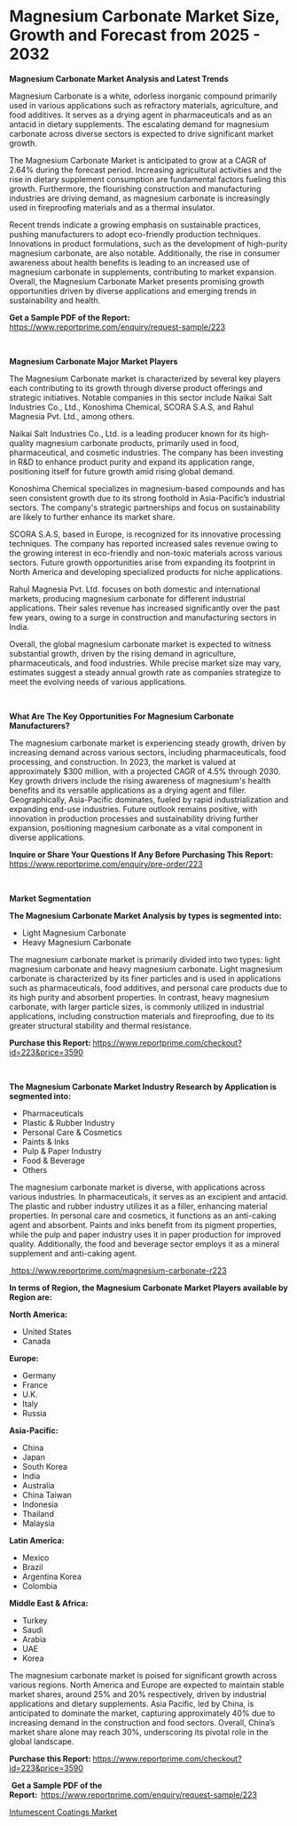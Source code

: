 <p><h1>Magnesium Carbonate Market Size, Growth and Forecast from 2025 - 2032</h1></p><p><strong>Magnesium Carbonate Market Analysis and Latest Trends</strong></p>
<p><p>Magnesium Carbonate is a white, odorless inorganic compound primarily used in various applications such as refractory materials, agriculture, and food additives. It serves as a drying agent in pharmaceuticals and as an antacid in dietary supplements. The escalating demand for magnesium carbonate across diverse sectors is expected to drive significant market growth.</p><p>The Magnesium Carbonate Market is anticipated to grow at a CAGR of 2.64% during the forecast period. Increasing agricultural activities and the rise in dietary supplement consumption are fundamental factors fueling this growth. Furthermore, the flourishing construction and manufacturing industries are driving demand, as magnesium carbonate is increasingly used in fireproofing materials and as a thermal insulator.</p><p>Recent trends indicate a growing emphasis on sustainable practices, pushing manufacturers to adopt eco-friendly production techniques. Innovations in product formulations, such as the development of high-purity magnesium carbonate, are also notable. Additionally, the rise in consumer awareness about health benefits is leading to an increased use of magnesium carbonate in supplements, contributing to market expansion. Overall, the Magnesium Carbonate Market presents promising growth opportunities driven by diverse applications and emerging trends in sustainability and health.</p></p>
<p><strong>Get a Sample PDF of the Report:&nbsp;</strong> <a href="https://www.reportprime.com/enquiry/request-sample/223?utm_campaign=2625&utm_medium=2&utm_source=Github&utm_content=ia&utm_term=18032025&utm_id=magnesium-carbonate">https://www.reportprime.com/enquiry/request-sample/223</a></p>
<p>&nbsp;</p>
<p><strong>Magnesium Carbonate Major Market Players</strong></p>
<p><p>The Magnesium Carbonate market is characterized by several key players each contributing to its growth through diverse product offerings and strategic initiatives. Notable companies in this sector include Naikai Salt Industries Co., Ltd., Konoshima Chemical, SCORA S.A.S, and Rahul Magnesia Pvt. Ltd., among others.</p><p>Naikai Salt Industries Co., Ltd. is a leading producer known for its high-quality magnesium carbonate products, primarily used in food, pharmaceutical, and cosmetic industries. The company has been investing in R&D to enhance product purity and expand its application range, positioning itself for future growth amid rising global demand.</p><p>Konoshima Chemical specializes in magnesium-based compounds and has seen consistent growth due to its strong foothold in Asia-Pacific’s industrial sectors. The company's strategic partnerships and focus on sustainability are likely to further enhance its market share.</p><p>SCORA S.A.S, based in Europe, is recognized for its innovative processing techniques. The company has reported increased sales revenue owing to the growing interest in eco-friendly and non-toxic materials across various sectors. Future growth opportunities arise from expanding its footprint in North America and developing specialized products for niche applications.</p><p>Rahul Magnesia Pvt. Ltd. focuses on both domestic and international markets, producing magnesium carbonate for different industrial applications. Their sales revenue has increased significantly over the past few years, owing to a surge in construction and manufacturing sectors in India.</p><p>Overall, the global magnesium carbonate market is expected to witness substantial growth, driven by the rising demand in agriculture, pharmaceuticals, and food industries. While precise market size may vary, estimates suggest a steady annual growth rate as companies strategize to meet the evolving needs of various applications.</p></p>
<p>&nbsp;</p>
<p><strong>What Are The Key Opportunities For Magnesium Carbonate Manufacturers?</strong></p>
<p><p>The magnesium carbonate market is experiencing steady growth, driven by increasing demand across various sectors, including pharmaceuticals, food processing, and construction. In 2023, the market is valued at approximately $300 million, with a projected CAGR of 4.5% through 2030. Key growth drivers include the rising awareness of magnesium's health benefits and its versatile applications as a drying agent and filler. Geographically, Asia-Pacific dominates, fueled by rapid industrialization and expanding end-use industries. Future outlook remains positive, with innovation in production processes and sustainability driving further expansion, positioning magnesium carbonate as a vital component in diverse applications.</p></p>
<p><strong>Inquire or Share Your Questions If Any Before Purchasing This Report:</strong> <a href="https://www.reportprime.com/enquiry/pre-order/223?utm_campaign=2625&utm_medium=2&utm_source=Github&utm_content=ia&utm_term=18032025&utm_id=magnesium-carbonate">https://www.reportprime.com/enquiry/pre-order/223</a></p>
<p>&nbsp;</p>
<p><strong>Market Segmentation</strong></p>
<p><strong>The Magnesium Carbonate Market Analysis by types is segmented into:</strong></p>
<p><ul><li>Light Magnesium Carbonate</li><li>Heavy Magnesium Carbonate</li></ul></p>
<p><p>The magnesium carbonate market is primarily divided into two types: light magnesium carbonate and heavy magnesium carbonate. Light magnesium carbonate is characterized by its finer particles and is used in applications such as pharmaceuticals, food additives, and personal care products due to its high purity and absorbent properties. In contrast, heavy magnesium carbonate, with larger particle sizes, is commonly utilized in industrial applications, including construction materials and fireproofing, due to its greater structural stability and thermal resistance.</p></p>
<p><strong>Purchase this Report:&nbsp;</strong><a href="https://www.reportprime.com/checkout?id=223&price=3590&utm_campaign=2625&utm_medium=2&utm_source=Github&utm_content=ia&utm_term=18032025&utm_id=magnesium-carbonate">https://www.reportprime.com/checkout?id=223&price=3590</a></p>
<p>&nbsp;</p>
<p><strong>The Magnesium Carbonate Market Industry Research by Application is segmented into:</strong></p>
<p><ul><li>Pharmaceuticals</li><li>Plastic & Rubber Industry</li><li>Personal Care & Cosmetics</li><li>Paints & Inks</li><li>Pulp & Paper Industry</li><li>Food & Beverage</li><li>Others</li></ul></p>
<p><p>The magnesium carbonate market is diverse, with applications across various industries. In pharmaceuticals, it serves as an excipient and antacid. The plastic and rubber industry utilizes it as a filler, enhancing material properties. In personal care and cosmetics, it functions as an anti-caking agent and absorbent. Paints and inks benefit from its pigment properties, while the pulp and paper industry uses it in paper production for improved quality. Additionally, the food and beverage sector employs it as a mineral supplement and anti-caking agent.</p></p>
<p><a href="https://www.reportprime.com/magnesium-carbonate-r223?utm_campaign=2625&utm_medium=2&utm_source=Github&utm_content=ia&utm_term=18032025&utm_id=magnesium-carbonate">&nbsp;https://www.reportprime.com/magnesium-carbonate-r223</a></p>
<p><strong>In terms of Region, the Magnesium Carbonate Market Players available by Region are:</strong></p>
<p>
    <p> <strong> North America: </strong>
        <ul>
            <li>United States</li>
            <li>Canada</li>
        </ul>
        </p> 
    <p> <strong> Europe: </strong>
        <ul>
            <li>Germany</li>
            <li>France</li>
            <li>U.K.</li>
            <li>Italy</li>
            <li>Russia</li>
        </ul>
        </p> 
    <p> <strong> Asia-Pacific: </strong>
        <ul>
            <li>China</li>
            <li>Japan</li>
            <li>South Korea</li>
            <li>India</li>
            <li>Australia</li>
            <li>China Taiwan</li>
            <li>Indonesia</li>
            <li>Thailand</li>
            <li>Malaysia</li>
        </ul>
        </p> 
    <p> <strong> Latin America: </strong>
        <ul>
            <li>Mexico</li>
            <li>Brazil</li>
            <li>Argentina Korea</li>
            <li>Colombia</li>
        </ul>
        </p> 
    <p> <strong> Middle East & Africa: </strong>
        <ul>
            <li>Turkey</li>
            <li>Saudi</li>
            <li>Arabia</li>
            <li>UAE</li>
            <li>Korea</li>
        </ul>
    </p>
    </p>
<p><p>The magnesium carbonate market is poised for significant growth across various regions. North America and Europe are expected to maintain stable market shares, around 25% and 20% respectively, driven by industrial applications and dietary supplements. Asia Pacific, led by China, is anticipated to dominate the market, capturing approximately 40% due to increasing demand in the construction and food sectors. Overall, China’s market share alone may reach 30%, underscoring its pivotal role in the global landscape.</p></p>
<p><strong>Purchase this Report: </strong><a href="https://www.reportprime.com/checkout?id=223&price=3590&utm_campaign=2625&utm_medium=2&utm_source=Github&utm_content=ia&utm_term=18032025&utm_id=magnesium-carbonate">https://www.reportprime.com/checkout?id=223&price=3590</a></p>
<p>&nbsp;<strong>Get a Sample PDF of the Report:&nbsp;&nbsp;</strong><a href="https://www.reportprime.com/enquiry/request-sample/223?utm_campaign=2625&utm_medium=2&utm_source=Github&utm_content=ia&utm_term=18032025&utm_id=magnesium-carbonate">https://www.reportprime.com/enquiry/request-sample/223</a></p>
<p><strong></strong></p>
<p><p><a href="https://github.com/pearlinewhite4692/Market-Research-Report-List-1/blob/main/intumescent-coatings-market.md?utm_campaign=2625&utm_medium=2&utm_source=Github&utm_content=ia&utm_term=18032025&utm_id=magnesium-carbonate">Intumescent Coatings Market</a></p></p>